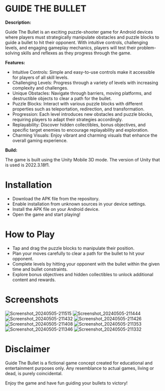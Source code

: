 # GUIDE THE BULLET
**Description:**

Guide The Bullet is an exciting puzzle-shooter game for Android devices where players must 
strategically manipulate obstacles and puzzle blocks to guide a bullet to hit their opponent. With 
intuitive controls, challenging levels, and engaging gameplay mechanics, players will test their 
problem-solving skills and reflexes as they progress through the game.

**Features:**

- Intuitive Controls: Simple and easy-to-use controls make it accessible for players of all skill levels.
- Challenging Levels: Progress through a variety of levels with increasing complexity and challenges.
- Unique Obstacles: Navigate through barriers, moving platforms, and destructible objects to clear a path for the bullet.
- Puzzle Blocks: Interact with various puzzle blocks with different properties such as teleportation, redirection, and transformation.
- Progression: Each level introduces new obstacles and puzzle blocks, requiring players to adapt their strategies accordingly.
- Replayability: Discover hidden collectibles, bonus objectives, and specific target enemies to encourage replayability and exploration.
- Charming Visuals: Enjoy vibrant and charming visuals that enhance the overall gaming experience.

**Build:**

The game is built using the Unity Mobile 3D mode. The version of Unity that is used is 2022.3.18f1.

# Installation

- Download the APK file from the repository.
- Enable installation from unknown sources in your device settings.
- Install the APK file on your Android device.
- Open the game and start playing!

# How to Play
- Tap and drag the puzzle blocks to manipulate their position.
- Plan your moves carefully to clear a path for the bullet to hit your opponent.
- Complete levels by hitting your opponent with the bullet within the given time and bullet constraints.
- Explore bonus objectives and hidden collectibles to unlock additional content and rewards.

# Screenshots


![Screenshot_20240505-211515](https://github.com/AhmadShykh/GuideTheBullet/assets/52326090/2a755d51-5eb7-4a89-a476-23ec744cfdf7)
![Screenshot_20240505-211444](https://github.com/AhmadShykh/GuideTheBullet/assets/52326090/2bac422a-9c63-40d6-8533-d575b909a672)
![Screenshot_20240505-211432](https://github.com/AhmadShykh/GuideTheBullet/assets/52326090/b2099144-677e-4164-a3d0-58d9f5441cb2)
![Screenshot_20240505-211426](https://github.com/AhmadShykh/GuideTheBullet/assets/52326090/413a18d6-78ff-4973-b253-8f0fe15596fe)
![Screenshot_20240505-211408](https://github.com/AhmadShykh/GuideTheBullet/assets/52326090/4d541094-b05c-4a91-93d7-a84cd3feaa29)
![Screenshot_20240505-211353](https://github.com/AhmadShykh/GuideTheBullet/assets/52326090/017c1fc1-6eae-4ca1-ae15-f6e599dfce95)
![Screenshot_20240505-211346](https://github.com/AhmadShykh/GuideTheBullet/assets/52326090/05f3c39e-b7f8-4357-96d3-b0545c1bb413)
![Screenshot_20240505-211332](https://github.com/AhmadShykh/GuideTheBullet/assets/52326090/1ab87871-473a-4975-b1b0-63bfc79ac4f3)


# Disclaimer

Guide The Bullet is a fictional game concept created for educational and entertainment purposes only. Any resemblance to actual games, living or dead, is purely coincidental.

Enjoy the game and have fun guiding your bullets to victory!
